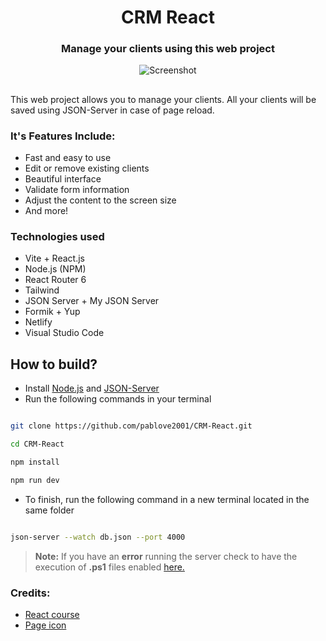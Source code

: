 <div>
<h1  align="center">CRM React</h1>

<h3  align="center">Manage your clients using this web project</h3>
</div>

<p  align="center">
<img  src="https://user-images.githubusercontent.com/52970365/181863333-e148fa18-bb9c-4e64-8b29-14b0e58f10b9.png"  alt="Screenshot">
</p>

<h2>  </h2>

This web project allows you to manage your clients. All your clients will be saved using JSON-Server in case of page reload.

### It's Features Include:

- Fast and easy to use
- Edit or remove existing clients
- Beautiful interface
- Validate form information
- Adjust the content to the screen size
- And more!

### Technologies used

- Vite + React.js
- Node.js (NPM)
- React Router 6
- Tailwind
- JSON Server + My JSON Server
- Formik + Yup
- Netlify
- Visual Studio Code

## How to build?

- Install <a href="https://nodejs.org/es/" target="_blank">Node.js</a> and <a href="https://www.npmjs.com/package/json-server" target="_blank">JSON-Server</a>
- Run the following commands in your terminal

```bash

git clone https://github.com/pablove2001/CRM-React.git

cd CRM-React

npm install

npm run dev

```

- To finish, run the following command in a new terminal located in the same folder

```bash

json-server --watch db.json --port 4000

```

> **Note:** If you have an **error** running the server check to have the execution of **.ps1** files enabled <a href="https://www.blai.blog/2019/05/habilitar-ejecucion-de-archivos-ps1-en.html" target="_blank">here.</a>

### Credits:

- <a href="https://www.udemy.com/course/react-de-principiante-a-experto-creando-mas-de-10-aplicaciones/" target="_blank">React course</a>
- <a href="https://www.flaticon.com/free-icons/crm" title="coin icons">Page icon</a>
